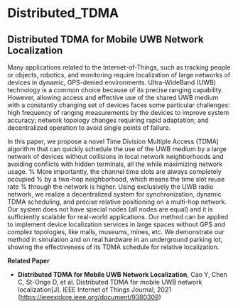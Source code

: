 # Distributed_TDMA
## Distributed TDMA for Mobile UWB Network Localization

Many applications related to the Internet-of-Things, such as tracking people or objects, robotics, and monitoring require localization of large networks of devices in dynamic, GPS-denied environments. Ultra-WideBand (UWB) technology is a common choice because of its precise ranging capability. However, allowing access and effective use of the shared UWB medium with a constantly changing set of devices faces some particular challenges: high frequency of ranging measurements by the devices to improve system accuracy; network topology changes requiring rapid adaptation; and decentralized operation to avoid single points of failure.

In this paper, we propose a novel Time Division Multiple Access (TDMA) algorithm that can quickly schedule the use of the UWB medium by a large network of devices without collisions in local network neighborhoods and avoiding conflicts with hidden terminals, all the while maximizing network usage. % More importantly, the channel time slots are always completely occupied % by a two-hop neighborhood, which means the time slot reuse rate % through the network is higher. Using exclusively the UWB radio network, we realize a decentralized system for synchronization, dynamic TDMA scheduling, and precise relative positioning on a multi-hop network. Our system does not have special nodes (all nodes are equal) and it is sufficiently scalable for real-world applications. Our method can be applied to implement device localization services in large spaces without GPS and complex topologies, like malls, museums, mines, etc. We demonstrate our method in simulation and on real hardware in an underground parking lot, showing the effectiveness of its TDMA schedule for relative localization.



**Related Paper**

* **Distributed TDMA for Mobile UWB Network Localization**, Cao Y, Chen C, St-Onge D, et al. Distributed TDMA for mobile UWB network localization[J]. IEEE Internet of Things Journal, 2021 (https://ieeexplore.ieee.org/document/9380309)